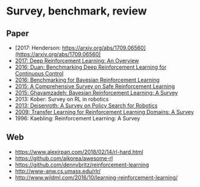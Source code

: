 # Survey, benchmark, review

## Paper
* [2017: Henderson: https://arxiv.org/abs/1709.06560](https://arxiv.org/abs/1709.06560)
* [2017: Deep Reinforcement Learning: An Overview](https://arxiv.org/abs/1701.07274)
* [2016: Duan: Benchmarking Deep Reinforcement Learning for Continuous Control](https://arxiv.org/abs/1604.06778)
* [2016: Benchmarking for Bayesian Reinforcement Learning](http://journals.plos.org/plosone/article?id=10.1371/journal.pone.0157088)
* [2015: A Comprehensive Survey on Safe Reinforcement Learning](http://jmlr.org/papers/v16/garcia15a.html)
* [2015: Ghavamzadeh: Bayesian Reinforcement Learning: A Survey](https://arxiv.org/abs/1609.04436)
* 2013: Kober: Survey on RL in robotics
* [2013: Deisenroth: A Survey on Policy Search for Robotics](https://spiral.imperial.ac.uk/bitstream/10044/1/12051/7/fnt_corrected_2014-8-22.pdf)
* [2009: Transfer Learning for Reinforcement Learning Domains: A Survey](http://www.jmlr.org/papers/v10/taylor09a.html)
* 1996: Kaebling: Reinforcement Learning: A Survey

## Web
* https://www.alexirpan.com/2018/02/14/rl-hard.html
* https://github.com/aikorea/awesome-rl
* https://github.com/dennybritz/reinforcement-learning
* http://www-anw.cs.umass.edu/rlr/
* http://www.wildml.com/2016/10/learning-reinforcement-learning/
